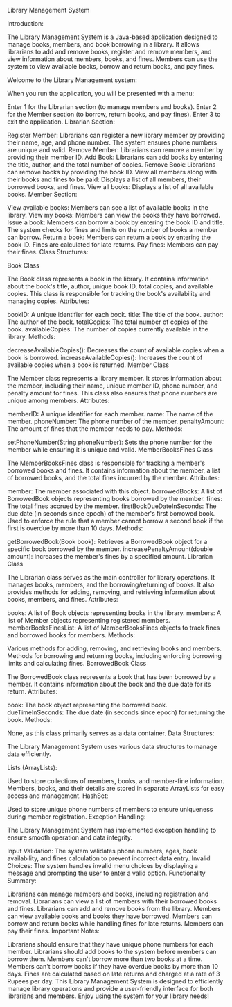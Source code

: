 Library Management System

Introduction:

The Library Management System is a Java-based application designed to manage books, members, and book borrowing in a library. It allows librarians to add and remove books, register and remove members, and view information about members, books, and fines. Members can use the system to view available books, borrow and return books, and pay fines.

Welcome to the Library Management system:

When you run the application, you will be presented with a menu:

Enter 1 for the Librarian section (to manage members and books).
Enter 2 for the Member section (to borrow, return books, and pay fines).
Enter 3 to exit the application.
Librarian Section:

Register Member: Librarians can register a new library member by providing their name, age, and phone number. The system ensures phone numbers are unique and valid.
Remove Member: Librarians can remove a member by providing their member ID.
Add Book: Librarians can add books by entering the title, author, and the total number of copies.
Remove Book: Librarians can remove books by providing the book ID.
View all members along with their books and fines to be paid: Displays a list of all members, their borrowed books, and fines.
View all books: Displays a list of all available books.
Member Section:

View available books: Members can see a list of available books in the library.
View my books: Members can view the books they have borrowed.
Issue a book: Members can borrow a book by entering the book ID and title. The system checks for fines and limits on the number of books a member can borrow.
Return a book: Members can return a book by entering the book ID. Fines are calculated for late returns.
Pay fines: Members can pay their fines.
Class Structures:

Book Class

The Book class represents a book in the library. It contains information about the book's title, author, unique book ID, total copies, and available copies. This class is responsible for tracking the book's availability and managing copies.
Attributes:

bookID: A unique identifier for each book.
title: The title of the book.
author: The author of the book.
totalCopies: The total number of copies of the book.
availableCopies: The number of copies currently available in the library.
Methods:

decreaseAvailableCopies(): Decreases the count of available copies when a book is borrowed.
increaseAvailableCopies(): Increases the count of available copies when a book is returned.
Member Class

The Member class represents a library member. It stores information about the member, including their name, unique member ID, phone number, and penalty amount for fines. This class also ensures that phone numbers are unique among members.
Attributes:

memberID: A unique identifier for each member.
name: The name of the member.
phoneNumber: The phone number of the member.
penaltyAmount: The amount of fines that the member needs to pay.
Methods:

setPhoneNumber(String phoneNumber): Sets the phone number for the member while ensuring it is unique and valid.
MemberBooksFines Class

The MemberBooksFines class is responsible for tracking a member's borrowed books and fines. It contains information about the member, a list of borrowed books, and the total fines incurred by the member.
Attributes:

member: The member associated with this object.
borrowedBooks: A list of BorrowedBook objects representing books borrowed by the member.
fines: The total fines accrued by the member.
firstBookDueDateInSeconds: The due date (in seconds since epoch) of the member's first borrowed book. Used to enforce the rule that a member cannot borrow a second book if the first is overdue by more than 10 days.
Methods:

getBorrowedBook(Book book): Retrieves a BorrowedBook object for a specific book borrowed by the member.
increasePenaltyAmount(double amount): Increases the member's fines by a specified amount.
Librarian Class

The Librarian class serves as the main controller for library operations. It manages books, members, and the borrowing/returning of books. It also provides methods for adding, removing, and retrieving information about books, members, and fines.
Attributes:

books: A list of Book objects representing books in the library.
members: A list of Member objects representing registered members.
memberBooksFinesList: A list of MemberBooksFines objects to track fines and borrowed books for members.
Methods:

Various methods for adding, removing, and retrieving books and members.
Methods for borrowing and returning books, including enforcing borrowing limits and calculating fines.
BorrowedBook Class

The BorrowedBook class represents a book that has been borrowed by a member. It contains information about the book and the due date for its return.
Attributes:

book: The book object representing the borrowed book.
dueTimeInSeconds: The due date (in seconds since epoch) for returning the book.
Methods:

None, as this class primarily serves as a data container.
Data Structures:

The Library Management System uses various data structures to manage data efficiently.

Lists (ArrayLists):

Used to store collections of members, books, and member-fine information.
Members, books, and their details are stored in separate ArrayLists for easy access and management.
HashSet:

Used to store unique phone numbers of members to ensure uniqueness during member registration.
Exception Handling:

The Library Management System has implemented exception handling to ensure smooth operation and data integrity.

Input Validation: The system validates phone numbers, ages, book availability, and fines calculation to prevent incorrect data entry.
Invalid Choices: The system handles invalid menu choices by displaying a message and prompting the user to enter a valid option.
Functionality Summary:

Librarians can manage members and books, including registration and removal.
Librarians can view a list of members with their borrowed books and fines.
Librarians can add and remove books from the library.
Members can view available books and books they have borrowed.
Members can borrow and return books while handling fines for late returns.
Members can pay their fines.
Important Notes:

Librarians should ensure that they have unique phone numbers for each member.
Librarians should add books to the system before members can borrow them.
Members can't borrow more than two books at a time.
Members can't borrow books if they have overdue books by more than 10 days.
Fines are calculated based on late returns and charged at a rate of 3 Rupees per day.
This Library Management System is designed to efficiently manage library operations and provide a user-friendly interface for both librarians and members. Enjoy using the system for your library needs!
